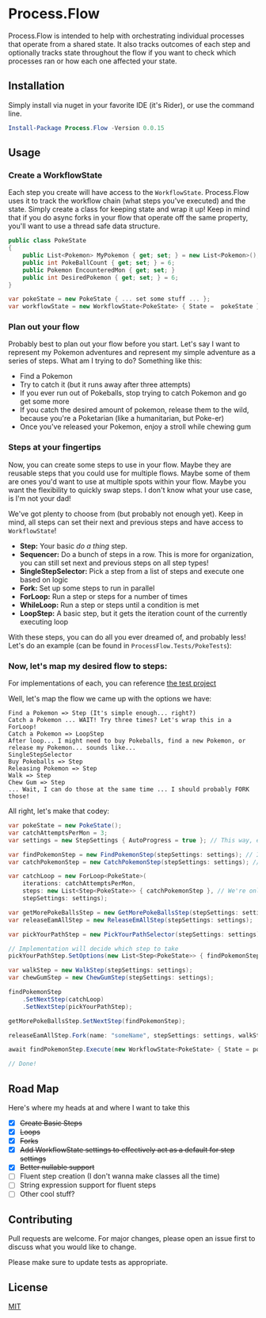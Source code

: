 # Process.Flow

Process.Flow is intended to help with orchestrating individual processes
that operate from a shared state. It also tracks outcomes of each step
and optionally tracks state throughout the flow if you want to check which
processes ran or how each one affected your state. 

## Installation

Simply install via nuget in your favorite IDE (it's Rider), or use the command line.

```powershell
Install-Package Process.Flow -Version 0.0.15
```

## Usage

### Create a WorkflowState

Each step you create will have access to the `WorkflowState`. Process.Flow uses
it to track the workflow chain (what steps you've executed) and the state. Simply
create a class for keeping state and wrap it up! 
Keep in mind that if you do async forks in your flow that operate off the
same property, you'll want to use a thread safe data structure.

```c#
public class PokeState
{
    public List<Pokemon> MyPokemon { get; set; } = new List<Pokemon>();
    public int PokeBallCount { get; set; } = 6;
    public Pokemon EncounteredMon { get; set; }
    public int DesiredPokemon { get; set; } = 6;
}
```
```c#
var pokeState = new PokeState { ... set some stuff ... };
var workflowState = new WorkflowState<PokeState> { State =  pokeState };
```

### Plan out your flow

Probably best to plan out your flow before you start. Let's say I want to represent my Pokemon
adventures and represent my simple adventure as a series of steps. What am I trying to do?
Something like this:

- Find a Pokemon
- Try to catch it (but it runs away after three attempts)
- If you ever run out of Pokeballs, stop trying to catch Pokemon and go get some more
- If you catch the desired amount of pokemon, release them to the wild, because you're a Poketarian
  (like a humanitarian, but Poke-er)
- Once you've released your Pokemon, enjoy a stroll while chewing gum

### Steps at your fingertips

Now, you can create some steps to use in your flow. Maybe they are reusable steps that
you could use for multiple flows. Maybe some of them are ones you'd want to use at 
multiple spots within your flow. Maybe you want the flexibility to quickly swap steps.
I don't know what your use case, is I'm not your dad!

We've got plenty to choose from (but probably not enough yet). Keep in mind, all steps can set
their next and previous steps and have access to `WorkflowState`!

- **Step:** Your basic _do a thing_ step.
- **Sequencer:** Do a bunch of steps in a row. This is more for organization, you can still set next 
and previous steps on all step types!
- **SingleStepSelector:** Pick a step from a list of steps and execute one based on logic
- **Fork:** Set up some steps to run in parallel
- **ForLoop:** Run a step or steps for a number of times
- **WhileLoop:** Run a step or steps until a condition is met
- **LoopStep:** A basic step, but it gets the iteration count of the currently executing loop

With these steps, you can do all you ever dreamed of, and probably less! Let's do an example (can be found in 
`ProcessFlow.Tests/PokeTests`):

### Now, let's map my desired flow to steps:

For implementations of each, you can reference [the test project](/tree/master/ProcessFlow.Tests/PokeTests/PokeSteps)

Well, let's map the flow we came up with the options we have:

```
Find a Pokemon => Step (It's simple enough... right?)
Catch a Pokemon ... WAIT! Try three times? Let's wrap this in a ForLoop!
Catch a Pokemon => LoopStep
After loop... I might need to buy Pokeballs, find a new Pokemon, or release my Pokemon... sounds like...
SingleStepSelector
Buy Pokeballs => Step
Releasing Pokemon => Step
Walk => Step
Chew Gum => Step
... Wait, I can do those at the same time ... I should probably FORK those!
```

All right, let's make that codey:


```c#
var pokeState = new PokeState();
var catchAttemptsPerMon = 3;
var settings = new StepSettings { AutoProgress = true }; // This way, each step continues to the next!

var findPokemonStep = new FindPokemonStep(stepSettings: settings); // If you're curious about the implementation, check the test project!
var catchPokemonStep = new CatchPokemonStep(stepSettings: settings); // This is a loop step, so it has access to the current iteration count

var catchLoop = new ForLoop<PokeState>(
    iterations: catchAttemptsPerMon,
    steps: new List<Step<PokeState>> { catchPokemonStep }, // We're only do one thing, but if you had more stuff to do...
    stepSettings: settings);

var getMorePokeBallsStep = new GetMorePokeBallsStep(stepSettings: settings);
var releaseEamAllStep = new ReleaseEmAllStep(stepSettings: settings);

var pickYourPathStep = new PickYourPathSelector(stepSettings: settings);

// Implementation will decide which step to take
pickYourPathStep.SetOptions(new List<Step<PokeState>> { findPokemonStep, getMorePokeBallsStep, releaseEamAllStep });

var walkStep = new WalkStep(stepSettings: settings);
var chewGumStep = new ChewGumStep(stepSettings: settings);

findPokemonStep
    .SetNextStep(catchLoop)
    .SetNextStep(pickYourPathStep);

getMorePokeBallsStep.SetNextStep(findPokemonStep);

releaseEamAllStep.Fork(name: "someName", stepSettings: settings, walkStep, chewGumStep);

await findPokemonStep.Execute(new WorkflowState<PokeState> { State = pokeState });

// Done!
```

## Road Map
Here's where my heads at and where I want to take this
- [x] ~~Create Basic Steps~~
- [x] ~~Loops~~
- [x] ~~Forks~~
- [x] ~~Add WorkflowState settings to effectively act as a default for step settings~~
- [x] ~~Better nullable support~~
- [ ] Fluent step creation (I don't wanna make classes all the time)
- [ ] String expression support for fluent steps
- [ ] Other cool stuff? 

## Contributing
Pull requests are welcome. For major changes, please open an issue first to discuss what you would like to change.

Please make sure to update tests as appropriate.

## License
[MIT](https://choosealicense.com/licenses/mit/)
